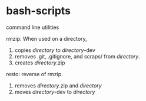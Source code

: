 # bash-scripts
command line utilities

rmzip: When used on a directory,
1. copies _directory_ to _directory_-dev 
2. removes .git, .gitignore, and scraps/ from _directory_.
3. creates _directory_.zip 

resto: reverse of rmzip.
1. removes _directory_.zip and _directory_
2. moves _directory_-dev to _directory_
